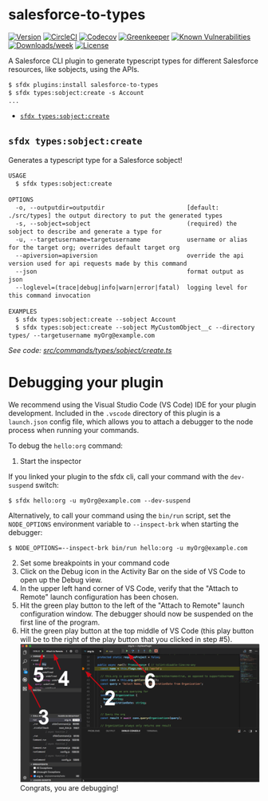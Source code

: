 salesforce-to-types
=================

[![Version](https://img.shields.io/npm/v/salesforce-to-types.svg)](https://npmjs.org/package/salesforce-to-types)
[![CircleCI](https://circleci.com/gh/amphro/salesforce-to-types/tree/master.svg?style=shield)](https://circleci.com/gh/amphro/salesforce-to-types/tree/master)
[![Codecov](https://codecov.io/gh/amphro/salesforce-to-types/branch/master/graph/badge.svg)](https://codecov.io/gh/amphro/salesforce-to-types)
[![Greenkeeper](https://badges.greenkeeper.io/amphro/salesforce-to-types.svg)](https://greenkeeper.io/)
[![Known Vulnerabilities](https://snyk.io/test/github/amphro/salesforce-to-types/badge.svg)](https://snyk.io/test/github/amphro/salesforce-to-types)
[![Downloads/week](https://img.shields.io/npm/dw/salesforce-to-types.svg)](https://npmjs.org/package/salesforce-to-types)
[![License](https://img.shields.io/npm/l/salesforce-to-types.svg)](https://github.com/amphro/salesforce-to-types/blob/master/package.json)

A Salesforce CLI plugin to generate typescript types for different Salesforce resources, like sobjects, using the APIs.

```sh-session
$ sfdx plugins:install salesforce-to-types
$ sfdx types:sobject:create -s Account
...
```

<!-- commands -->
* [`sfdx types:sobject:create`](#sfdx-typessobjectcreate)

## `sfdx types:sobject:create`

Generates a typescript type for a Salesforce sobject!

```
USAGE
  $ sfdx types:sobject:create

OPTIONS
  -o, --outputdir=outputdir                       [default: ./src/types] the output directory to put the generated types
  -s, --sobject=sobject                           (required) the sobject to describe and generate a type for
  -u, --targetusername=targetusername             username or alias for the target org; overrides default target org
  --apiversion=apiversion                         override the api version used for api requests made by this command
  --json                                          format output as json
  --loglevel=(trace|debug|info|warn|error|fatal)  logging level for this command invocation

EXAMPLES
  $ sfdx types:sobject:create --sobject Account
  $ sfdx types:sobject:create --sobject MyCustomObject__c --directory types/ --targetusername myOrg@example.com
```

_See code: [src/commands/types/sobject/create.ts](https://github.com/amphro/salesforce-to-types/blob/v0.0.0/src/commands/types/sobject/create.ts)_
<!-- commandsstop -->
<!-- debugging-your-plugin -->
# Debugging your plugin
We recommend using the Visual Studio Code (VS Code) IDE for your plugin development. Included in the `.vscode` directory of this plugin is a `launch.json` config file, which allows you to attach a debugger to the node process when running your commands.

To debug the `hello:org` command: 
1. Start the inspector
  
If you linked your plugin to the sfdx cli, call your command with the `dev-suspend` switch: 
```sh-session
$ sfdx hello:org -u myOrg@example.com --dev-suspend
```
  
Alternatively, to call your command using the `bin/run` script, set the `NODE_OPTIONS` environment variable to `--inspect-brk` when starting the debugger:
```sh-session
$ NODE_OPTIONS=--inspect-brk bin/run hello:org -u myOrg@example.com
```

2. Set some breakpoints in your command code
3. Click on the Debug icon in the Activity Bar on the side of VS Code to open up the Debug view.
4. In the upper left hand corner of VS Code, verify that the "Attach to Remote" launch configuration has been chosen.
5. Hit the green play button to the left of the "Attach to Remote" launch configuration window. The debugger should now be suspended on the first line of the program. 
6. Hit the green play button at the top middle of VS Code (this play button will be to the right of the play button that you clicked in step #5).
<br><img src=".images/vscodeScreenshot.png" width="480" height="278"><br>
Congrats, you are debugging!
